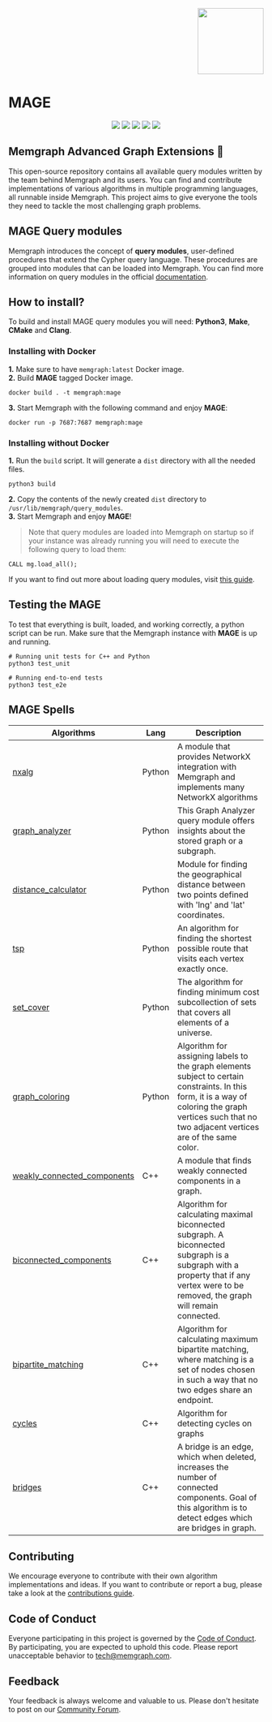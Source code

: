 <p align="right">
    <img src="https://i.imgur.com/fStSEcL.png"
        height="130">
</p>

# MAGE

<p align="center">
    <a href="https://github.com/memgraph/mage/actions" alt="Actions">
        <img src="https://img.shields.io/github/workflow/status/memgraph/mage/Build%20and%20Test?label=build%20and%20test" /></a>
            <a href="https://github.com/memgraph/mage/blob/main/LICENSE" alt="Licence">
        <img src="https://img.shields.io/github/license/memgraph/mage" /></a>
            <a href="https://github.com/memgraph/mage" alt="Languages">
        <img src="https://img.shields.io/github/languages/count/memgraph/mage" /></a>
                    <a href="https://docs.memgraph.com/mage/" alt="Documentation">
        <img src="https://img.shields.io/badge/documentation-MAGE-orange" /></a>
            <a href="https://github.com/memgraph/mage/stargazers" alt="Stargazers">
        <img src="https://img.shields.io/github/stars/memgraph/mage?style=social" /></a>

</p>

## Memgraph Advanced Graph Extensions :crystal_ball:

This open-source repository contains all available query modules written by the team behind Memgraph and its users. You can find and contribute implementations of various algorithms in multiple programming languages, all runnable inside Memgraph. This project aims to give everyone the tools they need to tackle the most challenging graph problems. 

## MAGE Query modules

Memgraph introduces the concept of **query modules**, user-defined procedures that extend the Cypher query language. These procedures are grouped into modules that can be loaded into Memgraph. You can find more information on query modules in the official [documentation](https://docs.memgraph.com/memgraph/database-functionalities/query-modules/built-in-query-modules).


## How to install?

To build and install MAGE query modules you will need: **Python3**, **Make**, **CMake** and **Clang**.

### Installing with Docker

**1.** Make sure to have `memgraph:latest` Docker image.  
**2.** Build **MAGE** tagged Docker image.  
```
docker build . -t memgraph:mage
```

**3.** Start Memgraph with the following command and enjoy **MAGE**:
```
docker run -p 7687:7687 memgraph:mage
```

### Installing without Docker
**1.** Run the `build` script. It will generate a `dist` directory with all the needed files.  
```
python3 build
```

**2.** Copy the contents of the newly created `dist` directory to `/usr/lib/memgraph/query_modules`.  
**3.** Start Memgraph and enjoy **MAGE**!  

> Note that query modules are loaded into Memgraph on startup so if your instance was already running you will need to execute the following query to load them:
```
CALL mg.load_all();
```
If you want to find out more about loading query modules, visit [this guide](https://docs.memgraph.com/memgraph/database-functionalities/query-modules/load-call-query-modules).


## Testing the MAGE
To test that everything is built, loaded, and working correctly, a python script can be run. Make sure that the Memgraph instance with **MAGE** is up and running. 
```
# Running unit tests for C++ and Python
python3 test_unit

# Running end-to-end tests
python3 test_e2e
```
## MAGE Spells

| Algorithms | Lang | Description |
| --- | --- | --- |
| [nxalg](python/nxalg.py) | Python| A module that provides NetworkX integration with Memgraph and implements many NetworkX algorithms |
| [graph_analyzer](python/graph_analyzer.py) | Python | This Graph Analyzer query module offers insights about the stored graph or a subgraph. |
| [distance_calculator](python/distance_calculator.py) | Python | Module for finding the geographical distance between two points defined with 'lng' and 'lat' coordinates. |
| [tsp](python/tsp.py) | Python | An algorithm for finding the shortest possible route that visits each vertex exactly once. |
| [set_cover](python/set_cover.py) | Python | The algorithm for finding minimum cost subcollection of sets that covers all elements of a universe. |
| [graph_coloring](python/graph_coloring.py) | Python | Algorithm for assigning labels to the graph elements subject to certain constraints. In this form, it is a way of coloring the graph vertices such that no two adjacent vertices are of the same color. |
| [weakly_connected_components](cpp/connectivity_module/connectivity_module.cpp) | C++ | A module that finds weakly connected components in a graph. |
| [biconnected_components](cpp/biconnected_components_module/biconnected_components_module.cpp) | C++ | Algorithm for calculating maximal biconnected subgraph. A biconnected subgraph is a subgraph with a property that if any vertex were to be removed, the graph will remain connected. |
| [bipartite_matching](cpp/bipartite_matching_module/bipartite_matching_module.cpp) | C++ | Algorithm for calculating maximum bipartite matching, where matching is a set of nodes chosen in such a way that no two edges share an endpoint. |
| [cycles](cpp/cycles_module/cycles_module.cpp) | C++ | Algorithm for detecting cycles on graphs |
| [bridges](cpp/bridges_module/bridges_module.cpp) | C++ | A bridge is an edge, which when deleted, increases the number of connected components. Goal of this algorithm is to detect edges which are bridges in graph. |

## Contributing

We encourage everyone to contribute with their own algorithm implementations and ideas. If you want to contribute or report a bug, please take a look at the [contributions guide](CONTRIBUTING.md).

## Code of Conduct

Everyone participating in this project is governed by the [Code of Conduct](CODE_OF_CONDUCT.md). By participating, you are expected to uphold this code. Please report unacceptable behavior to <tech@memgraph.com>.

## Feedback
Your feedback is always welcome and valuable to us. Please don't hesitate to post on our [Community Forum](https://discourse.memgraph.com/).
